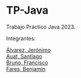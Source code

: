 # TP-Java
Trabajo Práctico Java 2023.

Integrantes:

<a href="https://github.com/roscoe01">  Álvarez, Jerónimo </a>
<br>
<a href="https://github.com/santiauat"> Auat, Santiago </a>
<br>
 <a href="https://github.com/FranciscoBr16"> Bruno, Francisco </a>
<br>
<a href="https://github.com/Benjam1nFares"> Fares, Benjamín </a>
